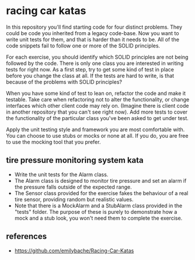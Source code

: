 # racing car katas

In this repository you'll find starting code for four distinct problems. They could be code you inherited from a legacy code-base. Now you want to write unit tests for them, and that is harder than it needs to be. All of the code snippets fail to follow one or more of the SOLID principles.

For each exercise, you should identify which SOLID principles are not being followed by the code. There is only one class you are interested in writing tests for right now. As a first step, try to get some kind of test in place before you change the class at all. If the tests are hard to write, is that because of the problems with SOLID principles?

When you have some kind of test to lean on, refactor the code and make it testable. Take care when refactoring not to alter the functionality, or change interfaces which other client code may rely on. (Imagine there is client code in another repository that you can't see right now). Add more tests to cover the functionality of the particular class you've been asked to get under test.

Apply the unit testing style and framework you are most comfortable with. You can choose to use stubs or mocks or none at all. If you do, you are free to use the mocking tool that you prefer.

## tire pressure monitoring system kata

* Write the unit tests for the Alarm class. 
* The Alarm class is designed to monitor tire pressure and set an alarm if the pressure falls outside of the expected range. 
* The Sensor class provided for the exercise fakes the behaviour of a real tire sensor, providing random but realistic values. 
* Note that there is a MockAlarm and a StubAlarm class provided in the "tests" folder. The purpose of these is purely to demonstrate how a mock and a stub look, you won't need them to complete the exercise.

## references
* https://github.com/emilybache/Racing-Car-Katas